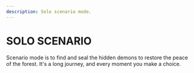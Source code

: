 ```yaml
---
description: Solo scenario mode.
---
```


# SOLO SCENARIO

Scenario mode is to find and seal the hidden demons to restore the peace of the forest. It's a long journey, and every moment you make a choice.
